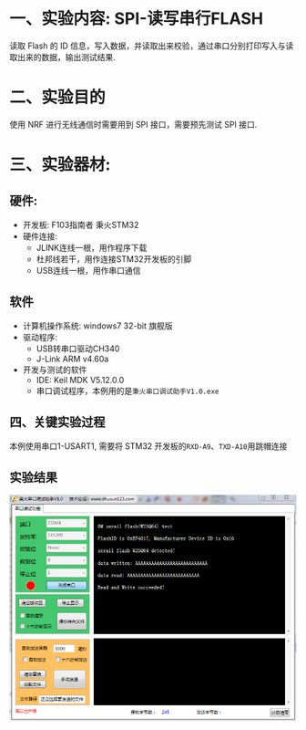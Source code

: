 # 一、实验内容: SPI-读写串行FLASH
读取 Flash 的 ID 信息，写入数据，并读取出来校验，通过串口分别打印写入与读取出来的数据，输出测试结果.

# 二、实验目的
使用 NRF 进行无线通信时需要用到 SPI 接口，需要预先测试 SPI 接口.

# 三、实验器材:
## 硬件:
- 开发板: F103指南者 秉火STM32
- 硬件连接:
	- JLINK连线一根，用作程序下载
	- 杜邦线若干，用作连接STM32开发板的引脚
	- USB连线一根，用作串口通信
## 软件
- 计算机操作系统: windows7 32-bit 旗舰版
- 驱动程序:
	- USB转串口驱动CH340
	- J-Link ARM v4.60a
- 开发与测试的软件
	- IDE: Keil MDK V5.12.0.0
	- 串口调试程序，本例用的是`秉火串口调试助手V1.0.exe`

## 四、关键实验过程
本例使用串口1-USART1, 需要将 STM32 开发板的`RXD-A9`、`TXD-A10`用跳帽连接

## 实验结果
![output](screenshot/output.png)
